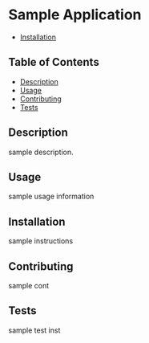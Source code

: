 # Sample Application
* [Installation](#installation)

## Table of Contents
* [Description](#description)
* [Usage](#usage)
* [Contributing](#contributing)
* [Tests](#tests)

## Description

sample description.


## Usage

sample usage information


## Installation

sample instructions


## Contributing

sample cont


## Tests

sample test inst

